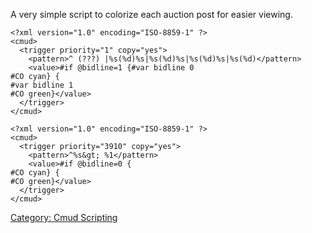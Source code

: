 A very simple script to colorize each auction post for easier viewing.

    <?xml version="1.0" encoding="ISO-8859-1" ?>
    <cmud>
      <trigger priority="1" copy="yes">
        <pattern>^ (???) |%s(%d)%s|%s(%d)%s|%s(%d)%s|%s(%d)</pattern>
        <value>#if @bidline=1 {#var bidline 0
    #CO cyan} {
    #var bidline 1
    #CO green}</value>
      </trigger>
    </cmud>

    <?xml version="1.0" encoding="ISO-8859-1" ?>
    <cmud>
      <trigger priority="3910" copy="yes">
        <pattern>^%s&gt; %1</pattern>
        <value>#if @bidline=0 {
    #CO cyan} {
    #CO green}</value>
      </trigger>
    </cmud>

[Category: Cmud Scripting](Category:_Cmud_Scripting "wikilink")
